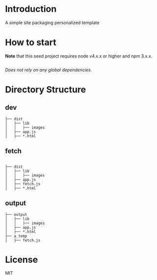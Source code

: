 # Introduction

A simple site packaging personalized template

# How to start

**Note** that this seed project requires node v4.x.x or higher and npm 3.x.x.

```bash

```
_Does not rely on any global dependencies._

# Directory Structure

## dev
```
├── dist
│   ├── lib
│   │   ├── images
│   ├── app.js
│   ├── *.html
```
## fetch
```

├── dist
│   ├── lib
│   │   ├── images
│   ├── app.js
│   ├── fetch.js
│   ├── *.html
```
## output
```
├── output
│   ├── lib
│   │   ├── images
│   ├── app.js
│   ├── *.html
├── a_temp
│   ├── fetch.js
```
# License

MIT